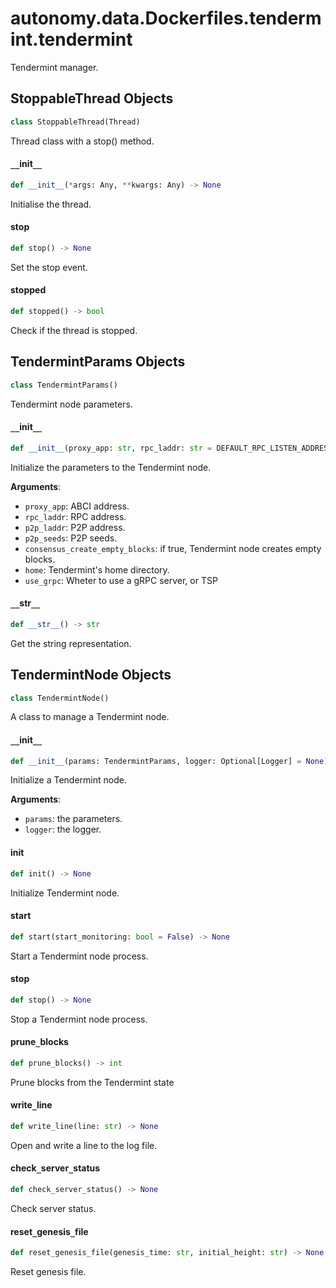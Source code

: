 <a id="autonomy.data.Dockerfiles.tendermint.tendermint"></a>

# autonomy.data.Dockerfiles.tendermint.tendermint

Tendermint manager.

<a id="autonomy.data.Dockerfiles.tendermint.tendermint.StoppableThread"></a>

## StoppableThread Objects

```python
class StoppableThread(Thread)
```

Thread class with a stop() method.

<a id="autonomy.data.Dockerfiles.tendermint.tendermint.StoppableThread.__init__"></a>

#### `__`init`__`

```python
def __init__(*args: Any, **kwargs: Any) -> None
```

Initialise the thread.

<a id="autonomy.data.Dockerfiles.tendermint.tendermint.StoppableThread.stop"></a>

#### stop

```python
def stop() -> None
```

Set the stop event.

<a id="autonomy.data.Dockerfiles.tendermint.tendermint.StoppableThread.stopped"></a>

#### stopped

```python
def stopped() -> bool
```

Check if the thread is stopped.

<a id="autonomy.data.Dockerfiles.tendermint.tendermint.TendermintParams"></a>

## TendermintParams Objects

```python
class TendermintParams()
```

Tendermint node parameters.

<a id="autonomy.data.Dockerfiles.tendermint.tendermint.TendermintParams.__init__"></a>

#### `__`init`__`

```python
def __init__(proxy_app: str, rpc_laddr: str = DEFAULT_RPC_LISTEN_ADDRESS, p2p_laddr: str = DEFAULT_P2P_LISTEN_ADDRESS, p2p_seeds: Optional[List[str]] = None, consensus_create_empty_blocks: bool = True, home: Optional[str] = None, use_grpc: bool = False)
```

Initialize the parameters to the Tendermint node.

**Arguments**:

- `proxy_app`: ABCI address.
- `rpc_laddr`: RPC address.
- `p2p_laddr`: P2P address.
- `p2p_seeds`: P2P seeds.
- `consensus_create_empty_blocks`: if true, Tendermint node creates empty blocks.
- `home`: Tendermint's home directory.
- `use_grpc`: Wheter to use a gRPC server, or TSP

<a id="autonomy.data.Dockerfiles.tendermint.tendermint.TendermintParams.__str__"></a>

#### `__`str`__`

```python
def __str__() -> str
```

Get the string representation.

<a id="autonomy.data.Dockerfiles.tendermint.tendermint.TendermintNode"></a>

## TendermintNode Objects

```python
class TendermintNode()
```

A class to manage a Tendermint node.

<a id="autonomy.data.Dockerfiles.tendermint.tendermint.TendermintNode.__init__"></a>

#### `__`init`__`

```python
def __init__(params: TendermintParams, logger: Optional[Logger] = None)
```

Initialize a Tendermint node.

**Arguments**:

- `params`: the parameters.
- `logger`: the logger.

<a id="autonomy.data.Dockerfiles.tendermint.tendermint.TendermintNode.init"></a>

#### init

```python
def init() -> None
```

Initialize Tendermint node.

<a id="autonomy.data.Dockerfiles.tendermint.tendermint.TendermintNode.start"></a>

#### start

```python
def start(start_monitoring: bool = False) -> None
```

Start a Tendermint node process.

<a id="autonomy.data.Dockerfiles.tendermint.tendermint.TendermintNode.stop"></a>

#### stop

```python
def stop() -> None
```

Stop a Tendermint node process.

<a id="autonomy.data.Dockerfiles.tendermint.tendermint.TendermintNode.prune_blocks"></a>

#### prune`_`blocks

```python
def prune_blocks() -> int
```

Prune blocks from the Tendermint state

<a id="autonomy.data.Dockerfiles.tendermint.tendermint.TendermintNode.write_line"></a>

#### write`_`line

```python
def write_line(line: str) -> None
```

Open and write a line to the log file.

<a id="autonomy.data.Dockerfiles.tendermint.tendermint.TendermintNode.check_server_status"></a>

#### check`_`server`_`status

```python
def check_server_status() -> None
```

Check server status.

<a id="autonomy.data.Dockerfiles.tendermint.tendermint.TendermintNode.reset_genesis_file"></a>

#### reset`_`genesis`_`file

```python
def reset_genesis_file(genesis_time: str, initial_height: str) -> None
```

Reset genesis file.

